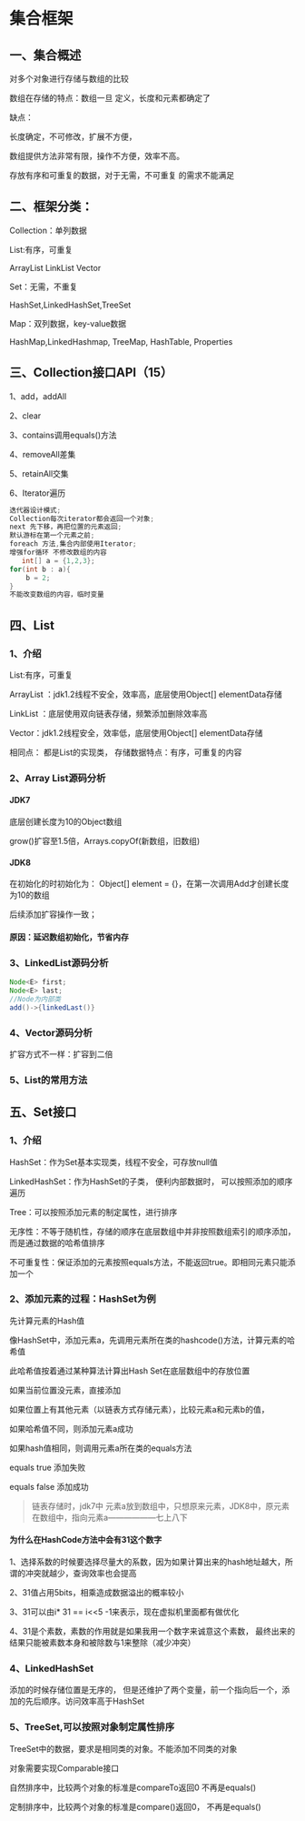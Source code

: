 # 集合框架

## 一、集合概述

对多个对象进行存储与数组的比较

数组在存储的特点：数组一旦 定义，长度和元素都确定了

缺点：  

长度确定，不可修改，扩展不方便，

数组提供方法非常有限，操作不方便，效率不高。

存放有序和可重复的数据，对于无需，不可重复 的需求不能满足

## 二、框架分类：

Collection：单列数据

List:有序，可重复

ArrayList LinkList Vector

Set：无需，不重复

HashSet,LinkedHashSet,TreeSet

Map：双列数据，key-value数据

HashMap,LinkedHashmap, TreeMap, HashTable, Properties

## 三、Collection接口API（15）

1、add，addAll

2、clear

3、contains调用equals()方法

4、removeAll差集

5、retainAll交集

6、Iterator遍历

```java
迭代器设计模式;
Collection每次iterator都会返回一个对象;
next 先下移，再把位置的元素返回;
默认游标在第一个元素之前;
foreach 方法,集合内部使用Iterator;
增强for循环 不修改数组的内容
   int[] a = {1,2,3};
for(int b : a){
    b = 2;
}
不能改变数组的内容，临时变量
```

## 四、List

### 1、介绍

List:有序，可重复

ArrayList ：jdk1.2线程不安全，效率高，底层使用Object[] elementData存储

LinkList ：底层使用双向链表存储，频繁添加删除效率高

Vector：jdk1.2线程安全，效率低，底层使用Object[] elementData存储

相同点： 都是List的实现类， 存储数据特点：有序，可重复的内容

### 2、Array List源码分析

#### JDK7

底层创建长度为10的Object数组

grow()扩容至1.5倍，Arrays.copyOf(新数组，旧数组)

#### JDK8

在初始化的时初始化为： Object[] element = {}，在第一次调用Add才创建长度为10的数组

后续添加扩容操作一致；

#### 原因：延迟数组初始化，节省内存

### 3、LinkedList源码分析

```java 
Node<E> first;
Node<E> last;
//Node为内部类
add()->{linkedLast()}

```

### 4、Vector源码分析

扩容方式不一样：扩容到二倍

### 5、List的常用方法

## 五、Set接口

### 1、介绍

HashSet：作为Set基本实现类，线程不安全，可存放null值

LinkedHashSet：作为HashSet的子类， 便利内部数据时， 可以按照添加的顺序遍历

Tree：可以按照添加元素的制定属性，进行排序

无序性：不等于随机性，存储的顺序在底层数组中并非按照数组索引的顺序添加，而是通过数据的哈希值排序

不可重复性：保证添加的元素按照equals方法，不能返回true。即相同元素只能添加一个

### 2、添加元素的过程：HashSet为例

先计算元素的Hash值

像HashSet中，添加元素a，先调用元素所在类的hashcode()方法，计算元素的哈希值

此哈希值按着通过某种算法计算出Hash Set在底层数组中的存放位置

如果当前位置没元素，直接添加

如果位置上有其他元素（以链表方式存储元素），比较元素a和元素b的值，

如果哈希值不同，则添加元素a成功

如果hash值相同，则调用元素a所在类的equals方法

equals true 添加失败

equals false 添加成功

> 链表存储时，jdk7中 元素a放到数组中，只想原来元素，JDK8中，原元素在数组中，指向元素a——————七上八下

#### 为什么在HashCode方法中会有31这个数字

1、选择系数的时候要选择尽量大的系数，因为如果计算出来的hash地址越大，所谓的冲突就越少，查询效率也会提高

2、31值占用5bits，相乘造成数据溢出的概率较小

3、31可以由i* 31 == i<<5 -1来表示，现在虚拟机里面都有做优化

4、31是个素数，素数的作用就是如果我用一个数字来诚意这个素数， 最终出来的结果只能被素数本身和被除数与1来整除（减少冲突）

### 4、LinkedHashSet

添加的时候存储位置是无序的， 但是还维护了两个变量，前一个指向后一个，添加的先后顺序。访问效率高于HashSet

### 5、TreeSet,可以按照对象制定属性排序

TreeSet中的数据，要求是相同类的对象。不能添加不同类的对象

对象需要实现Comparable接口

自然排序中，比较两个对象的标准是compareTo返回0 不再是equals()

定制排序中，比较两个对象的标准是compare()返回0， 不再是equals()

